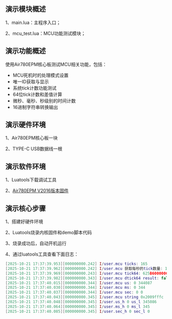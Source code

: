## 演示模块概述

1、main.lua：主程序入口；

2、mcu_test.lua：MCU功能测试模块；

## 演示功能概述

使用Air780EPM核心板测试MCU相关功能，包括：

- MCU死机时的处理模式设置
- 唯一ID获取与显示
- 系统tick计数功能测试
- 64位tick计数和差值计算
- 微秒、毫秒、秒级别的时间计数
- 16进制字符串转换输出

## 演示硬件环境

1、Air780EPM核心板一块

2、TYPE-C USB数据线一根

## 演示软件环境

1、Luatools下载调试工具

2、[Air780EPM V2016版本固件](https://docs.openluat.com/air780epm/luatos/firmware/version/)

## 演示核心步骤

1、搭建好硬件环境

2、Luatools烧录内核固件和demo脚本代码

3、烧录成功后，自动开机运行

4、通过luatools工具查看下面日志：

```lua
[2025-10-21 17:37:39.953][000000000.242] I/user.mcu ticks: 165
[2025-10-21 17:37:39.962][000000000.242] I/user.mcu 获取每秒的tick数量: 1000
[2025-10-21 17:37:39.969][000000000.243] I/user.mcu tick64: 625B600000000000 ticks per us: 26
[2025-10-21 17:37:39.982][000000000.343] I/user.mcu dtick64 result: false diff: -2610447
[2025-10-21 17:37:40.015][000000000.344] I/user.mcu us: 0 344087
[2025-10-21 17:37:40.030][000000000.344] I/user.mcu ms: 0 344
[2025-10-21 17:37:40.037][000000000.344] I/user.mcu sec: 0 0
[2025-10-21 17:37:40.043][000000000.345] I/user.mcu string 0x2009fffc
[2025-10-21 17:37:40.048][000000000.345] I/user.us_h 0 us_l 345086
[2025-10-21 17:37:40.064][000000000.345] I/user.ms_h 0 ms_l 345
[2025-10-21 17:37:40.085][000000000.345] I/user.sec_h 0 sec_l 0

```
